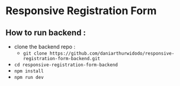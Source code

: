 # Responsive Registration Form

## How to run backend :
- clone the backend repo :
    - `git clone https://github.com/daniarthurwidodo/responsive-registration-form-backend.git`
- `cd responsive-registration-form-backend`
- `npm install`
- `npm run dev`
